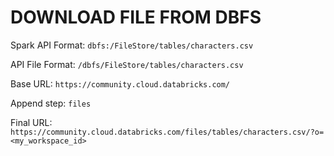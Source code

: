 # DOWNLOAD FILE FROM DBFS

Spark API Format: `dbfs:/FileStore/tables/characters.csv`

API File Format: `/dbfs/FileStore/tables/characters.csv`

Base URL: `https://community.cloud.databricks.com/`

Append step: `files`

Final URL: `https://community.cloud.databricks.com/files/tables/characters.csv/?o=<my_workspace_id>`

